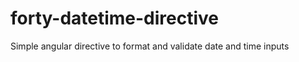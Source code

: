 forty-datetime-directive
========================

Simple angular directive to format and validate date and time inputs
